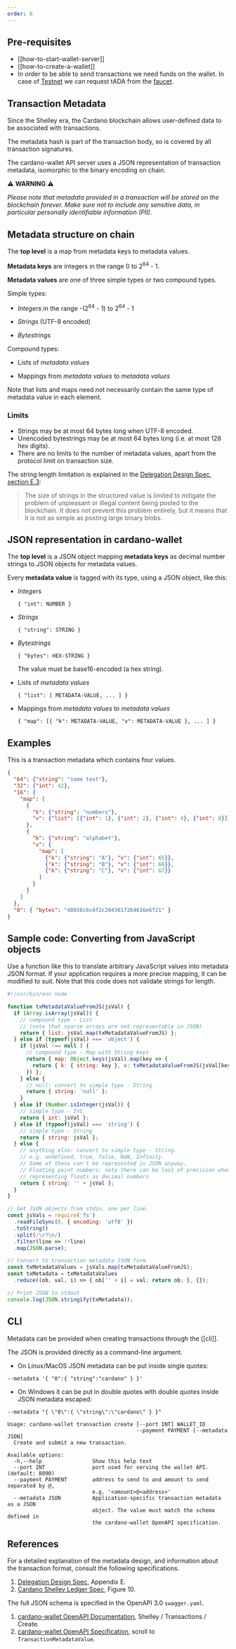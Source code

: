 ```yaml
---
order: 8
---
```


## Pre-requisites

 - [[how-to-start-wallet-server]]
 - [[how-to-create-a-wallet]]
 - In order to be able to send transactions we need funds on the wallet. In case of [Testnet](https://testnets.cardano.org/en/testnets/cardano/overview/) we can request tADA from the [faucet](https://testnets.cardano.org/en/testnets/cardano/tools/faucet/).

## Transaction Metadata

Since the Shelley era, the Cardano blockchain allows user-defined data to be associated with transactions.

The metadata hash is part of the transaction body, so is covered by all transaction signatures.

The cardano-wallet API server uses a JSON representation of transaction metadata, isomorphic to the binary encoding on chain.

:warning: **WARNING** :warning:

_Please note that metadata provided in a transaction will be stored on the blockchain forever. Make sure not to include any sensitive data, in particular personally identifiable information (PII)._

## Metadata structure on chain

The **top level** is a map from metadata keys to metadata values.

**Metadata keys** are integers in the range 0 to 2<sup>64</sup> - 1.

**Metadata values** are one of three simple types or two compound types.

Simple types:

 * _Integers_ in the range -(2<sup>64</sup> - 1) to 2<sup>64</sup> - 1

 * _Strings_ (UTF-8 encoded)

 * _Bytestrings_

Compound types:

 * Lists of _metadata values_

 * Mappings from _metadata values_ to _metadata values_

Note that lists and maps need not necessarily contain the same type of metadata value in each element.

### Limits

 - Strings may be at most 64 bytes long when UTF-8 encoded.
 - Unencoded bytestrings may be at most 64 bytes long (i.e. at most 128 hex digits).
 - There are no limits to the number of metadata values, apart from the protocol limit on transaction size.

The string length limitation is explained in the
[Delegation Design Spec, section E.3][delegation-spec]:

> The size of strings in the structured value is limited to mitigate
> the problem of unpleasant or illegal content being posted to the
> blockchain. It does not prevent this problem entirely, but it means
> that it is not as simple as posting large binary blobs.

## JSON representation in cardano-wallet

The **top level** is a JSON object mapping **metadata keys** as
decimal number strings to JSON objects for metadata values.

Every **metadata value** is tagged with its type, using a JSON object,
like this:

 * _Integers_

    `{ "int": NUMBER }`

 * _Strings_

    `{ "string": STRING }`

 * _Bytestrings_

    `{ "bytes": HEX-STRING }`

    The value must be base16-encoded (a hex string).

 * Lists of _metadata values_

   `{ "list": [ METADATA-VALUE, ... ] }`

 * Mappings from _metadata values_ to _metadata values_

   `{ "map": [{ "k": METADATA-VALUE, "v": METADATA-VALUE }, ... ] }`

## Examples

This is a transaction metadata which contains four values.

```json
{
  "64": {"string": "some text"},
  "32": {"int": 42},
  "16": {
    "map": [
      {
        "k": {"string": "numbers"},
        "v": {"list": [{"int": 1}, {"int": 2}, {"int": 4}, {"int": 8}]}
      },
      {
        "k": {"string": "alphabet"},
        "v": {
          "map": [
            {"k": {"string": "A"}, "v": {"int": 65}},
            {"k": {"string": "B"}, "v": {"int": 66}},
            {"k": {"string": "C"}, "v": {"int": 67}}
          ]
        }
      }
    ]
  },
  "8": { "bytes": "48656c6c6f2c2043617264616e6f21" }
}
```

## Sample code: Converting from JavaScript objects

Use a function like this to translate arbitrary JavaScript values into metadata JSON format. If your application requires a more precise mapping, it can be modified to suit. Note that this code does not validate strings for length.

```javascript
#!/usr/bin/env node

function txMetadataValueFromJS(jsVal) {
  if (Array.isArray(jsVal)) {
    // compound type - List
    // (note that sparse arrays are not representable in JSON)
    return { list: jsVal.map(txMetadataValueFromJS) };
  } else if (typeof(jsVal) === 'object') {
    if (jsVal !== null ) {
      // compound type - Map with String keys
      return { map: Object.keys(jsVal).map(key => {
        return { k: { string: key }, v: txMetadataValueFromJS(jsVal[key]) };
      }) };
    } else {
      // null: convert to simple type - String
      return { string: 'null' };
    }
  } else if (Number.isInteger(jsVal)) {
    // simple type - Int
    return { int: jsVal };
  } else if (typeof(jsVal) === 'string') {
    // simple type - String
    return { string: jsVal };
  } else {
    // anything else: convert to simple type - String.
    // e.g. undefined, true, false, NaN, Infinity.
    // Some of these can't be represented in JSON anyway.
    // Floating point numbers: note there can be loss of precision when
    // representing floats as decimal numbers
    return { string: '' + jsVal };
  }
}

// Get JSON objects from stdin, one per line.
const jsVals = require('fs')
  .readFileSync(0, { encoding: 'utf8' })
  .toString()
  .split(/\r?\n/)
  .filter(line => !!line)
  .map(JSON.parse);

// Convert to transaction metadata JSON form
const txMetadataValues = jsVals.map(txMetadataValueFromJS);
const txMetadata = txMetadataValues
  .reduce((ob, val, i) => { ob['' + i] = val; return ob; }, {});

// Print JSON to stdout
console.log(JSON.stringify(txMetadata));
```


## CLI

Metadata can be provided when creating transactions through the [[cli]].

The JSON is provided directly as a command-line argument.
 - On Linux/MacOS JSON metadata can be put inside single quotes:
```
--metadata '{ "0":{ "string":"cardano" } }'
```
 - On Windows it can be put in double quotes with double quotes inside JSON metadata escaped:
```
--metadata "{ \"0\":{ \"string\":\"cardano\" } }"
```


```
Usage: cardano-wallet transaction create [--port INT] WALLET_ID
                                         --payment PAYMENT [--metadata JSON]
  Create and submit a new transaction.

Available options:
  -h,--help                Show this help text
  --port INT               port used for serving the wallet API. (default: 8090)
  --payment PAYMENT        address to send to and amount to send separated by @,
                           e.g. '<amount>@<address>'
  --metadata JSON          Application-specific transaction metadata as a JSON
                           object. The value must match the schema defined in
                           the cardano-wallet OpenAPI specification.
```


## References

For a detailed explanation of the metadata design, and information about the transaction format, consult the following specifications.

1. [Delegation Design Spec][delegation-spec], Appendix E.
2. [Cardano Shelley Ledger Spec][shelley-ledger-spec], Figure 10.


The full JSON schema is specified in the OpenAPI 3.0 `swagger.yaml`.

1. [cardano-wallet OpenAPI Documentation][swagger-doc], Shelley / Transactions / Create.
2. [cardano-wallet OpenAPI Specification][swagger-spec], scroll to `TransactionMetadataValue`.


[delegation-spec]: https://hydra.iohk.io/job/Cardano/cardano-ledger-specs/delegationDesignSpec/latest/download-by-type/doc-pdf/delegation_design_spec
[shelley-ledger-spec]: https://hydra.iohk.io/job/Cardano/cardano-ledger-specs/specs.shelley-ledger/latest/download-by-type/doc-pdf/ledger-spec
[swagger-doc]: https://input-output-hk.github.io/cardano-wallet/api/edge/#operation/postTransaction
[swagger-spec]: https://github.com/input-output-hk/cardano-wallet/blob/master/specifications/api/swagger.yaml

